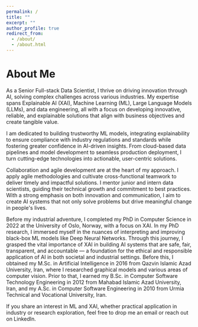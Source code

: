 ```yaml
---
permalink: /
title: ""
excerpt: ""
author_profile: true
redirect_from: 
  - /about/
  - /about.html
---
```

About Me
=====
As a Senior Full-stack Data Scientist, I thrive on driving innovation through AI, solving complex challenges across various industries. My expertise spans Explainable AI (XAI), Machine Learning (ML), Large Language Models (LLMs), and data engineering, all with a focus on developing innovative, reliable, and explainable solutions that align with business objectives and create tangible value.

I am dedicated to building trustworthy ML models, integrating explainability to ensure compliance with industry regulations and standards while fostering greater confidence in AI-driven insights. From cloud-based data pipelines and model development to seamless production deployment, I turn cutting-edge technologies into actionable, user-centric solutions.

Collaboration and agile development are at the heart of my approach. I apply agile methodologies and cultivate cross-functional teamwork to deliver timely and impactful solutions. I mentor junior and intern data scientists, guiding their technical growth and commitment to best practices. With a strong emphasis on both innovation and communication, I aim to create AI systems that not only solve problems but drive meaningful change in people's lives.

Before my industrial adventure, I completed my PhD in Computer Science in 2022 at the University of Oslo, Norway, with a focus on XAI. In my PhD research, I immersed myself in the nuances of interpreting and improving black-box ML models like Deep Neural Networks. Through this journey, I grasped the vital importance of XAI in building AI systems that are safe, fair, transparent, and accountable — a foundation for the ethical and responsible application of AI in both societal and industrial settings. Before this, I obtained my M.Sc. in Artificial Intelligence in 2016 from Qazvin Islamic Azad University, Iran, where I researched graphical models and various areas of computer vision. Prior to that, I earned my B.Sc. in Computer Software Technology Engineering in 2012 from Mahabad Islamic Azad University, Iran, and my A.Sc. in Computer Software Engineering in 2010 from Urmia Technical and Vocational University, Iran.

If you share an interest in ML and XAI, whether practical application in industry or research exploration, feel free to drop me an email or reach out on LinkedIn. 

